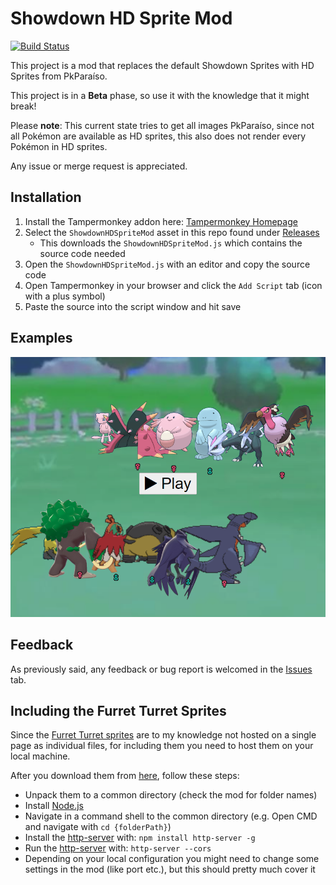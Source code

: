 # Showdown HD Sprite Mod
[![Build Status](https://travis-ci.org/FullLifeGames/ShowdownHDSpriteMod.svg?branch=master)](https://travis-ci.org/FullLifeGames/ShowdownHDSpriteMod)

This project is a mod that replaces the default Showdown Sprites with HD Sprites from PkParaíso.

This project is in a **Beta** phase, so use it with the knowledge that it might break!

Please **note**: This current state tries to get all images PkParaíso, since not all Pokémon are available as HD sprites, this also does not render every Pokémon in HD sprites.

Any issue or merge request is appreciated.

## Installation

1) Install the Tampermonkey addon here: [Tampermonkey Homepage](https://www.tampermonkey.net/index.php?ext=dhdg)
2) Select the `ShowdownHDSpriteMod` asset in this repo found under [Releases](https://github.com/FullLifeGames/ShowdownHDSpriteMod/releases)
   * This downloads the `ShowdownHDSpriteMod.js` which contains the source code needed
3) Open the `ShowdownHDSpriteMod.js` with an editor and copy the source code
4) Open Tampermonkey in your browser and click the `Add Script` tab (icon with a plus symbol)
5) Paste the source into the script window and hit save

## Examples

![Example](images/UnfinishedExample.png)

## Feedback

As previously said, any feedback or bug report is welcomed in the [Issues](https://github.com/FullLifeGames/ShowdownHDSpriteMod/issues) tab.   

## Including the Furret Turret Sprites

Since the [Furret Turret sprites](https://www.mediafire.com/folder/9t19091d3l857/Pok%C3%A9mon_Sprites) are to my knowledge not hosted on a single page as individual files, for including them you need to host them on your local machine.

After you download them from [here](https://www.mediafire.com/folder/9t19091d3l857/Pok%C3%A9mon_Sprites), follow these steps:

* Unpack them to a common directory (check the mod for folder names)
* Install [Node.js](https://nodejs.org/en/)
* Navigate in a command shell to the common directory (e.g. Open CMD and navigate with `cd {folderPath}`)
* Install the [http-server](https://www.npmjs.com/package/http-server) with: `npm install http-server -g`
* Run the [http-server](https://www.npmjs.com/package/http-server) with: `http-server --cors`
* Depending on your local configuration you might need to change some settings in the mod (like port etc.), but this should pretty much cover it
